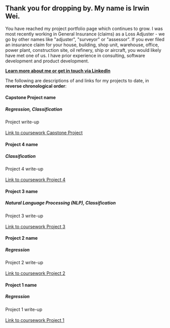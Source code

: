 ## Thank you for dropping by. My name is Irwin Wei.

You have reached my project portfolio page which continues to grow. I was most recently working in General Insurance (claims) as a Loss Adjuster - we go by other names like "adjuster", "surveyor" or "assessor". If you ever filed an insurance claim for your house, building, shop unit, warehouse, office, power plant, construction site, oil refinery, ship or aircraft, you would likely have met one of us. I have prior experience in consulting, software development and product development.

<a style="font-weight:bold" href="https://www.linkedin.com/in/irwinwei" target="_blank">Learn more about me or get in touch via LinkedIn</a>

The following are descriptions of and links for my projects to date, in **reverse chronological order**:

#### Capstone Project name
##### Regression, Classification

Project write-up<br>
<br><a href="https://www.github.com/irwinwei73/GA-DSI-Capstone" target="_blank">Link to coursework Capstone Project</a>

#### Project 4 name
##### Classification

Project 4 write-up<br>
<br><a href="https://www.github.com/irwinwei73/GA-DSI-Project-04" target="_blank">Link to coursework Project 4</a>

#### Project 3 name
##### Natural Language Processing (NLP), Classification

Project 3 write-up<br>
<br><a href="https://www.github.com/irwinwei73/GA-DSI-Project-03" target="_blank">Link to coursework Project 3</a>

#### Project 2 name
##### Regression

Project 2 write-up<br>
<br><a href="https://www.github.com/irwinwei73/GA-DSI-Project-02" target="_blank">Link to coursework Project 2</a>

#### Project 1 name
##### Regression

Project 1 write-up<br>
<br><a href="https://www.github.com/irwinwei73/GA-DSI-Project-01" target="_blank">Link to coursework Project 1</a>

